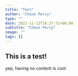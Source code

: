 ```yaml
---
title: "Test"
author: "Chase Percy"
type: ""
date: 2021-11-13T16:37:31+08:00
subtitle: "Chase Percy"
image: ""
tags: []
---
```


## This is a test!

yep, having no content is cool

